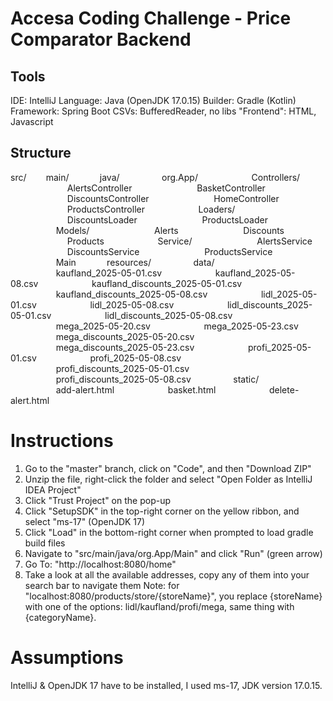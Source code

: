 # Accesa Coding Challenge - Price Comparator Backend

## Tools
IDE: IntelliJ
Language: Java (OpenJDK 17.0.15)
Builder: Gradle (Kotlin)
Framework: Spring Boot
CSVs: BufferedReader, no libs
"Frontend": HTML, Javascript


## Structure
src/ 
  main/ 
    java/ 
      org.App/ 
        Controllers/ 
          AlertsController 
          BasketController 
          DiscountsController 
          HomeController 
          ProductsController 
        Loaders/ 
          DiscountsLoader 
          ProductsLoader 
        Models/ 
          Alerts 
          Discounts 
          Products 
        Service/ 
          AlertsService 
          DiscountsService 
          ProductsService 
        Main 
    resources/ 
      data/ 
        kaufland_2025-05-01.csv 
        kaufland_2025-05-08.csv 
        kaufland_discounts_2025-05-01.csv 
        kaufland_discounts_2025-05-08.csv 
        lidl_2025-05-01.csv 
        lidl_2025-05-08.csv 
        lidl_discounts_2025-05-01.csv 
        lidl_discounts_2025-05-08.csv 
        mega_2025-05-20.csv 
        mega_2025-05-23.csv 
        mega_discounts_2025-05-20.csv 
        mega_discounts_2025-05-23.csv 
        profi_2025-05-01.csv 
        profi_2025-05-08.csv 
        profi_discounts_2025-05-01.csv 
        profi_discounts_2025-05-08.csv 
      static/ 
        add-alert.html 
        basket.html 
        delete-alert.html
        

# Instructions
1. Go to the "master" branch, click on "Code", and then "Download ZIP"
2. Unzip the file, right-click the folder and select "Open Folder as IntelliJ IDEA Project"
3. Click "Trust Project" on the pop-up
4. Click "SetupSDK" in the top-right corner on the yellow ribbon, and select "ms-17" (OpenJDK 17)
5. Click "Load" in the bottom-right corner when prompted to load gradle build files
6. Navigate to "src/main/java/org.App/Main" and click "Run" (green arrow)
7. Go To: "http://localhost:8080/home"
8. Take a look at all the available addresses, copy any of them into your search bar to navigate them
Note: for "localhost:8080/products/store/{storeName}", you replace {storeName} with one of the options: lidl/kaufland/profi/mega, same thing with {categoryName}.


# Assumptions
IntelliJ & OpenJDK 17 have to be installed, I used ms-17, JDK version 17.0.15.
